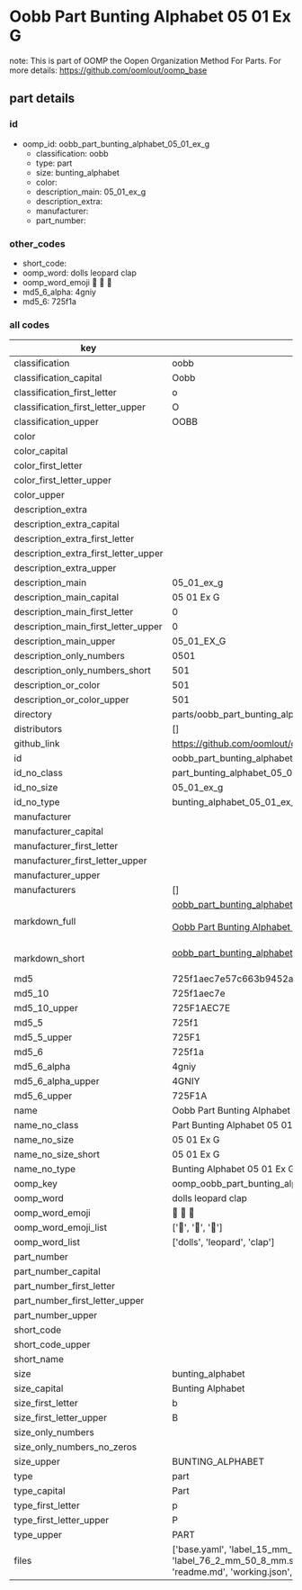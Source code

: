 # Oobb Part Bunting Alphabet 05 01 Ex G  

note: This is part of OOMP the Oopen Organization Method For Parts. For more details: https://github.com/oomlout/oomp_base

##  part details





### id
* oomp_id: oobb_part_bunting_alphabet_05_01_ex_g
  * classification: oobb
  * type: part
  * size: bunting_alphabet
  * color: 
  * description_main: 05_01_ex_g
  * description_extra: 
  * manufacturer: 
  * part_number: 

### other_codes
* short_code: 
* oomp_word: dolls leopard clap
* oomp_word_emoji :dolls: :leopard: :clap:
* md5_6_alpha: 4gniy
* md5_6: 725f1a

### all codes 
| key | value |  
| --- | --- |  
| classification | oobb |  
| classification_capital | Oobb |  
| classification_first_letter | o |  
| classification_first_letter_upper | O |  
| classification_upper | OOBB |  
| color |  |  
| color_capital |  |  
| color_first_letter |  |  
| color_first_letter_upper |  |  
| color_upper |  |  
| description_extra |  |  
| description_extra_capital |  |  
| description_extra_first_letter |  |  
| description_extra_first_letter_upper |  |  
| description_extra_upper |  |  
| description_main | 05_01_ex_g |  
| description_main_capital | 05 01 Ex G |  
| description_main_first_letter | 0 |  
| description_main_first_letter_upper | 0 |  
| description_main_upper | 05_01_EX_G |  
| description_only_numbers | 0501 |  
| description_only_numbers_short | 501 |  
| description_or_color | 501 |  
| description_or_color_upper | 501 |  
| directory | parts/oobb_part_bunting_alphabet_05_01_ex_g |  
| distributors | [] |  
| github_link | https://github.com/oomlout/oomlout_oomp_part_src/tree/main/parts/oobb_part_bunting_alphabet_05_01_ex_g/working |  
| id | oobb_part_bunting_alphabet_05_01_ex_g |  
| id_no_class | part_bunting_alphabet_05_01_ex_g |  
| id_no_size | 05_01_ex_g |  
| id_no_type | bunting_alphabet_05_01_ex_g |  
| manufacturer |  |  
| manufacturer_capital |  |  
| manufacturer_first_letter |  |  
| manufacturer_first_letter_upper |  |  
| manufacturer_upper |  |  
| manufacturers | [] |  
| markdown_full | [oobb_part_bunting_alphabet_05_01_ex_g](https://github.com/oomlout/oomlout_oomp_part_src/tree/main/parts/oobb_part_bunting_alphabet_05_01_ex_g/working)<br>[](https://github.com/oomlout/oomlout_oomp_part_src/tree/main/parts/oobb_part_bunting_alphabet_05_01_ex_g/working)<br>[Oobb Part Bunting Alphabet 05 01 Ex G](https://github.com/oomlout/oomlout_oomp_part_src/tree/main/parts/oobb_part_bunting_alphabet_05_01_ex_g/working)<br><br> |  
| markdown_short | [oobb_part_bunting_alphabet_05_01_ex_g](https://github.com/oomlout/oomlout_oomp_part_src/tree/main/parts/oobb_part_bunting_alphabet_05_01_ex_g/working)<br><br> |  
| md5 | 725f1aec7e57c663b9452a5a359effd6 |  
| md5_10 | 725f1aec7e |  
| md5_10_upper | 725F1AEC7E |  
| md5_5 | 725f1 |  
| md5_5_upper | 725F1 |  
| md5_6 | 725f1a |  
| md5_6_alpha | 4gniy |  
| md5_6_alpha_upper | 4GNIY |  
| md5_6_upper | 725F1A |  
| name | Oobb Part Bunting Alphabet 05 01 Ex G |  
| name_no_class | Part Bunting Alphabet 05 01 Ex G |  
| name_no_size | 05 01 Ex G |  
| name_no_size_short | 05 01 Ex G |  
| name_no_type | Bunting Alphabet 05 01 Ex G |  
| oomp_key | oomp_oobb_part_bunting_alphabet_05_01_ex_g |  
| oomp_word | dolls leopard clap |  
| oomp_word_emoji | :dolls: :leopard: :clap: |  
| oomp_word_emoji_list | [':dolls:', ':leopard:', ':clap:'] |  
| oomp_word_list | ['dolls', 'leopard', 'clap'] |  
| part_number |  |  
| part_number_capital |  |  
| part_number_first_letter |  |  
| part_number_first_letter_upper |  |  
| part_number_upper |  |  
| short_code |  |  
| short_code_upper |  |  
| short_name |  |  
| size | bunting_alphabet |  
| size_capital | Bunting Alphabet |  
| size_first_letter | b |  
| size_first_letter_upper | B |  
| size_only_numbers |  |  
| size_only_numbers_no_zeros |  |  
| size_upper | BUNTING_ALPHABET |  
| type | part |  
| type_capital | Part |  
| type_first_letter | p |  
| type_first_letter_upper | P |  
| type_upper | PART |  
| files | ['base.yaml', 'label_15_mm_30_mm.pdf', 'label_15_mm_30_mm.svg', 'label_76_2_mm_50_8_mm.pdf', 'label_76_2_mm_50_8_mm.svg', 'label_oomlout_76_2_mm_50_8_mm.pdf', 'label_oomlout_76_2_mm_50_8_mm.svg', 'readme.md', 'working.json', 'working.yaml'] |  
